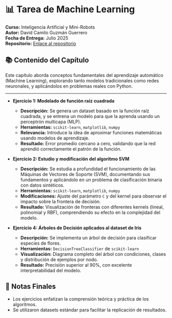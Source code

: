 # 📊 Tarea de Machine Learning  
**Curso:** Inteligencia Artificial y Mini-Robots  
**Autor:** David Camilo Guzmán Guerrero  
**Fecha de Entrega:** Julio 2025  
**Repositorio:** [Enlace al repositorio](https://github.com/lmao813/Tarea_MachineLearning)  

## 📚 Contenido del Capítulo  
Este capítulo aborda conceptos fundamentales del aprendizaje automático (Machine Learning), explorando tanto modelos tradicionales como redes neuronales, y aplicándolos en problemas reales con Python.

---

- **Ejercicio 1: Modelado de función raíz cuadrada**  
  - **Descripción:** Se genera un dataset basado en la función raíz cuadrada, y se entrena un modelo para que la aprenda usando un perceptrón multicapa (MLP).  
  - **Herramientas:** `scikit-learn`, `matplotlib`, `numpy`  
  - **Relevancia:** Introduce la idea de aproximar funciones matemáticas usando modelos de aprendizaje.  
  - **Resultado:** Error promedio cercano a cero, validando que la red aprendió correctamente el patrón de la función.

- **Ejercicio 2: Estudio y modificación del algoritmo SVM**  
  - **Descripción:** Se estudia a profundidad el funcionamiento de las Máquinas de Vectores de Soporte (SVM), documentando sus fundamentos y aplicándolo en un problema de clasificación binaria con datos sintéticos.  
  - **Herramientas:** `scikit-learn`, `matplotlib`, `numpy`  
  - **Modificaciones:** Ajuste del parámetro `C` y del kernel para observar el impacto sobre la frontera de decisión.  
  - **Resultado:** Visualización de fronteras con diferentes kernels (lineal, polinomial y RBF), comprendiendo su efecto en la complejidad del modelo.

- **Ejercicio 4: Árboles de Decisión aplicados al dataset de Iris**  
  - **Descripción:** Se implementa un árbol de decisión para clasificar especies de flores.  
  - **Herramientas:** `DecisionTreeClassifier` de `scikit-learn`  
  - **Visualización:** Diagrama completo del árbol con condiciones, clases y distribución de ejemplos por nodo.  
  - **Resultado:** Precisión superior al 90%, con excelente interpretabilidad del modelo.

## 🧠 Notas Finales  
- Los ejercicios enfatizan la comprensión teórica y práctica de los algoritmos.  
- Se utilizaron datasets estándar para facilitar la replicación de resultados. 
